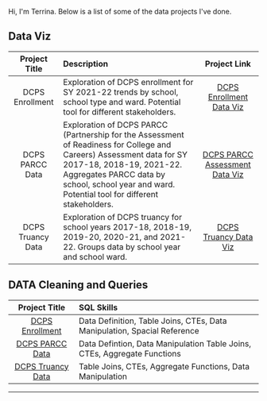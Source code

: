 Hi, I'm Terrina. Below is a list of some of the data projects I've done. 

## **Data Viz**

|Project Title| Description | Project Link
| :---:       |    :----  |          :---: |
| DCPS Enrollment | Exploration of DCPS enrollment for SY 2021-22 trends by school, school type and ward. Potential tool for different stakeholders. | [DCPS Enrollment Data Viz](https://public.tableau.com/views/DCPS2021-22Enrollment/DCPSSY2021-22EnrollmentData?:language=en-US&:display_count=n&:origin=viz_share_link)  |
| DCPS PARCC Data | Exploration of DCPS PARCC (Partnership for the Assessment of Readiness for College and Careers) Assessment data for SY 2017-18, 2018-19, 2021-22. Aggregates PARCC data by school, school year and ward. Potential tool for different stakeholders. | [DCPS PARCC Assessment Data Viz](https://public.tableau.com/views/PARCCdata/Dashboard1?:language=en-US&:display_count=n&:origin=viz_share_link) |
|DCPS Truancy Data | Exploration of DCPS truancy for school years 2017-18, 2018-19, 2019-20, 2020-21, and 2021-22. Groups data by school year and school ward.| [DCPS Truancy Data Viz](https://public.tableau.com/views/PARCCassessment/Dashboard1?:language=en-US&:display_count=n&:origin=viz_share_link)|

## **DATA Cleaning and Queries**
|Project Title| SQL Skills|
| :---:|    :----|        
|[DCPS Enrollment](https://github.com/jacksontm9/Terrina-s-Data-Analysis/blob/main/DCPS%20Enrollment%20SQL.md)| Data Definition, Table Joins, CTEs, Data Manipulation, Spacial Reference|
|[DCPS PARCC Data](https://github.com/jacksontm9/Terrina-s-Data-Analysis/blob/main/DCPS%20PARCC%20SQL.md)| Data Defintion, Data Manipulation Table Joins, CTEs, Aggregate Functions|
|[DCPS Truancy Data](https://github.com/jacksontm9/Terrina-s-Data-Analysis/blob/main/DCPS%20Truancy%20SQL.md)| Table Joins, CTEs, Aggregate Functions, Data Manipulation|
---







